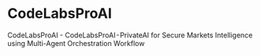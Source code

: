 # CodeLabsProAI

CodeLabsProAI - CodeLabsProAI - PrivateAI for Secure Markets Intelligence using Multi-Agent Orchestration Workflow